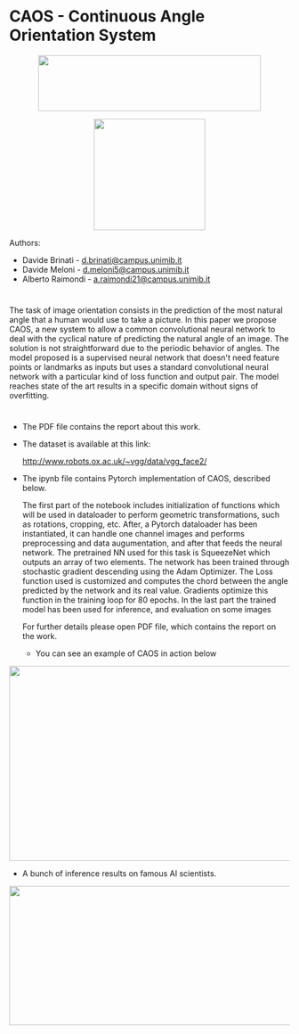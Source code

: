 # CAOS -  Continuous Angle Orientation System

<p align="center">
  <img width="400" height="100" src="https://github.com/done1892/Advanced-Machine-Learning-Project/blob/master/pics/logo_DS.png">
</p>

<p align="center">
  <img width="200" height="200" src="https://github.com/done1892/Advanced-Machine-Learning-Project/blob/master/pics/logo.png">
</p>

Authors:
- Davide Brinati - d.brinati@campus.unimib.it
- Davide Meloni - d.meloni5@campus.unimib.it
- Alberto Raimondi - a.raimondi21@campus.unimib.it


# 

The task of image orientation consists in the prediction of the most
natural angle that a human would use to take a picture. In this paper
we propose CAOS, a new system to allow a common convolutional
neural network to deal with the cyclical nature of predicting the natural angle of an image. The solution is not straightforward due to
the periodic behavior of angles. The model proposed is a supervised neural network that doesn't need feature points or landmarks as inputs but uses a standard convolutional neural network with a particular kind of loss function and output pair. The model reaches state of the art results in a specific domain without signs of overfitting.

#

- The PDF file contains the report about this work.

* The dataset is available at this link:

  http://www.robots.ox.ac.uk/~vgg/data/vgg_face2/

- The ipynb file contains Pytorch implementation of CAOS, described below.

  The first part of the notebook includes initialization of functions which will be used in dataloader to perform geometric transformations, such as rotations, cropping, etc.
  After, a Pytorch dataloader has been instantiated, it can handle one channel images and performs preprocessing and data augumentation, and after that feeds the neural network.
  The pretrained NN used for this task is SqueezeNet which outputs an array of two elements. The network has been trained through stochastic gradient descending using the Adam Optimizer. The Loss function used is customized and computes the chord between the angle predicted by the network and its real value. Gradients optimize this function in the training loop for 80 epochs.
  In the last part the trained model has been used for inference, and evaluation on some images
  
  For further details please open PDF file, which contains the report on the work.
  
  - You can see an example of CAOS in action below
<p align="center">
  <img width="650" height="350" src="https://github.com/done1892/Advanced-Machine-Learning-Project/blob/master/pics/CAOS-Demo.gif">
</p>

- A bunch of inference results on famous AI scientists.

<p align="center">
  <img width="1000" height="250" src="https://github.com/done1892/Advanced-Machine-Learning-Project/blob/master/pics/rotation_sample.png">
</p>
